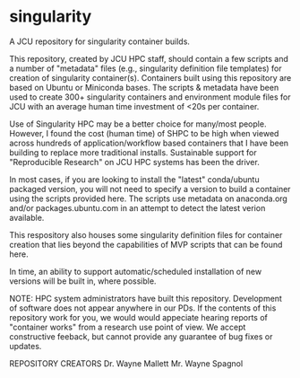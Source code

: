 # singularity
A JCU repository for singularity container builds.

This repository, created by JCU HPC staff, should contain a few scripts
and a number of "metadata" files (e.g., singularity definition file
templates) for creation of singularity container(s).  Containers built
using this repository are based on Ubuntu or Miniconda bases.  The
scripts & metadata have been used to create 300+ singularity containers
and environment module files for JCU with an average human time
investment of <20s per container.

Use of Singularity HPC may be a better choice for many/most people.
However, I found the cost (human time) of SHPC to be high when viewed
across hundreds of application/workflow based containers that I have
been building to replace more traditional installs.  Sustainable support
for "Reproducible Research" on JCU HPC systems has been the driver.

In most cases, if you are looking to install the "latest" conda/ubuntu
packaged version, you will not need to specify a version to build a
container using the scripts provided here.  The scripts use metadata
on anaconda.org and/or packages.ubuntu.com in an attempt to detect the
latest verion available.

This respository also houses some singularity definition files for
container creation that lies beyond the capabilities of MVP scripts
that can be found here.

In time, an ability to support automatic/scheduled installation of
new versions will be built in, where possible.

NOTE:  HPC system administrators have built this repository.
Development of software does not appear anywhere in our PDs.
If the contents of this repository work for you, we would
would appeciate hearing reports of "container works" from a
research use point of view.  We accept constructive feeback,
but cannot provide any guarantee of bug fixes or updates.

REPOSITORY CREATORS
Dr. Wayne Mallett
Mr. Wayne Spagnol

